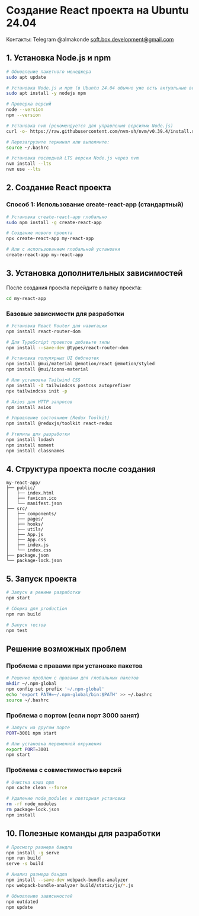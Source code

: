 # Создание React проекта на Ubuntu 24.04
Контакты: Telegram @almakonde
soft.box.development@gmail.com


## 1. Установка Node.js и npm

```bash
# Обновление пакетного менеджера
sudo apt update

# Установка Node.js и npm (в Ubuntu 24.04 обычно уже есть актуальные версии)
sudo apt install -y nodejs npm

# Проверка версий
node --version
npm --version

# Установка nvm (рекомендуется для управления версиями Node.js)
curl -o- https://raw.githubusercontent.com/nvm-sh/nvm/v0.39.4/install.sh | bash

# Перезагрузите терминал или выполните:
source ~/.bashrc

# Установка последней LTS версии Node.js через nvm
nvm install --lts
nvm use --lts
```

## 2. Создание React проекта

### Способ 1: Использование create-react-app (стандартный)

```bash
# Установка create-react-app глобально
sudo npm install -g create-react-app

# Создание нового проекта
npx create-react-app my-react-app

# Или с использованием глобальной установки
create-react-app my-react-app
```

## 3. Установка дополнительных зависимостей

После создания проекта перейдите в папку проекта:

```bash
cd my-react-app
```

### Базовые зависимости для разработки

```bash
# Установка React Router для навигации
npm install react-router-dom

# Для TypeScript проектов добавьте типы
npm install --save-dev @types/react-router-dom

# Установка популярных UI библиотек
npm install @mui/material @emotion/react @emotion/styled
npm install @mui/icons-material

# Или установка Tailwind CSS
npm install -D tailwindcss postcss autoprefixer
npx tailwindcss init -p

# Axios для HTTP запросов
npm install axios

# Управление состоянием (Redux Toolkit)
npm install @reduxjs/toolkit react-redux

# Утилиты для разработки
npm install lodash
npm install moment
npm install classnames
```

## 4. Структура проекта после создания

```
my-react-app/
├── public/
│   ├── index.html
│   ├── favicon.ico
│   └── manifest.json
├── src/
│   ├── components/
│   ├── pages/
│   ├── hooks/
│   ├── utils/
│   ├── App.js
│   ├── App.css
│   ├── index.js
│   └── index.css
├── package.json
└── package-lock.json
```

## 5. Запуск проекта

```bash
# Запуск в режиме разработки
npm start

# Сборка для production
npm run build

# Запуск тестов
npm test
```




## Решение возможных проблем

### Проблема с правами при установке пакетов

```bash
# Решение проблем с правами для глобальных пакетов
mkdir ~/.npm-global
npm config set prefix '~/.npm-global'
echo 'export PATH=~/.npm-global/bin:$PATH' >> ~/.bashrc
source ~/.bashrc
```

### Проблема с портом (если порт 3000 занят)

```bash
# Запуск на другом порте
PORT=3001 npm start

# Или установка переменной окружения
export PORT=3001
npm start
```

### Проблема с совместимостью версий

```bash
# Очистка кэша npm
npm cache clean --force

# Удаление node_modules и повторная установка
rm -rf node_modules
rm package-lock.json
npm install
```

## 10. Полезные команды для разработки

```bash
# Просмотр размера бандла
npm install -g serve
npm run build
serve -s build

# Анализ размера бандла
npm install --save-dev webpack-bundle-analyzer
npx webpack-bundle-analyzer build/static/js/*.js

# Обновление зависимостей
npm outdated
npm update
```

